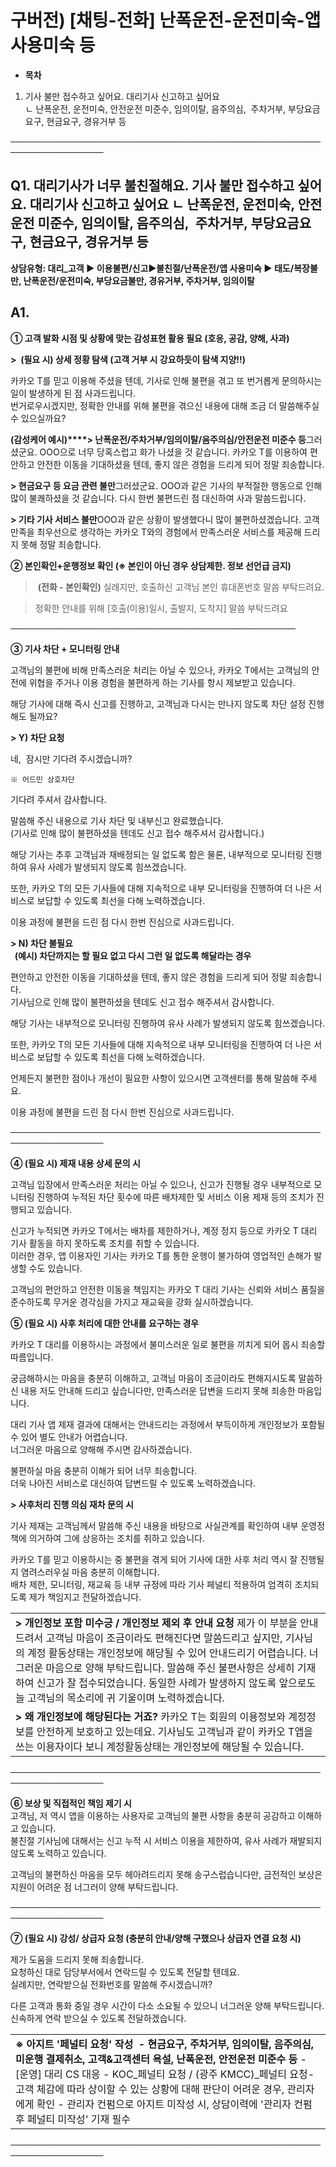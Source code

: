 # 구버전) [채팅-전화] 난폭운전-운전미숙-앱 사용미숙 등

* **목차**

1. 기사 불만 접수하고 싶어요. 대리기사 신고하고 싶어요  
   ㄴ 난폭운전, 운전미숙, 안전운전 미준수, 임의이탈, 음주의심,  주차거부, 부당요금요구, 현금요구, 경유거부 등

─────────────────────────────────────────────────────────────────

**Q1. 대리기사가 너무 불친절해요. 기사 불만 접수하고 싶어요. 대리기사 신고하고 싶어요** ㄴ 난폭운전, 운전미숙, 안전운전 미준수, 임의이탈, 음주의심,  주차거부, 부당요금요구, 현금요구, 경유거부 등
---------------------------------------------------------------------------------------------------------------------

**상담유형: **대리\_고객 ▶ 이용불편/신고****▶****불친절/난폭운전/앱 사용미숙 ▶ 태도/복장불만, 난폭운전/운전미숙, 부당요금불만, 경유거부, 주차거부, 임의이탈****

**A1.**
-------

****① 고객 발화 시점 및 상황에 맞는 감성표현 활용 필요 (호응, 공감, 양해, 사과)****

**>  (필요 시) 상세 정황 탐색 (고객 거부 시 강요하듯이 탐색 지양!!)**

카카오 T를 믿고 이용해 주셨을 텐데, 기사로 인해 불편을 겪고 또 번거롭게 문의하시는 일이 발생하게 된 점 사과드립니다.   
번거로우시겠지만, 정확한 안내를 위해 불편을 겪으신 내용에 대해 조금 더 말씀해주실 수 있으실까요?

**(감성케어 예시)****> 난폭운전/주차거부/임의이탈/음주의심/안전운전 미준수 등**그러셨군요. OOO으로 너무 당혹스럽고 화가 나셨을 것 같습니다. 카카오 T를 이용하여 편안하고 안전한 이동을 기대하셨을 텐데, 좋지 않은 경험을 드리게 되어 정말 죄송합니다.

**> 현금요구 등 요금 관련 불만**그러셨군요. OOO과 같은 기사의 부적절한 행동으로 인해 많이 불쾌하셨을 것 같습니다. 다시 한번 불편드린 점 대신하여 사과 말씀드립니다.

**> 기타 기사 서비스 불만**OOO과 같은 상황이 발생했다니 많이 불편하셨겠습니다. 고객 만족을 최우선으로 생각하는 카카오 T와의 경험에서 만족스러운 서비스를 제공해 드리지 못해 정말 죄송합니다.

**② 본인확인+운행정보 확인 ****(※ 본인이 아닌 경우 상담제한. 정보 선언급 금지)******

> **(전화 - 본인확인)** 실례지만, 호출하신 고객님 본인 휴대폰번호 말씀 부탁드려요.

> 정확한 안내를 위해 [호출(이용)일시, 출발지, 도착지] 말씀 부탁드려요

──────────────────────────────────────────────

**③ 기사 차단 + 모니터링 안내**

고객님의 불편에 비해 만족스러운 처리는 아닐 수 있으나, 카카오 T에서는 고객님의 안전에 위협을 주거나 이용 경험을 불편하게 하는 기사를 항시 제보받고 있습니다.

해당 기사에 대해 즉시 신고를 진행하고, 고객님과 다시는 만나지 않도록 차단 설정 진행해도 될까요?

**> Y) 차단 요청**

네,  잠시만 기다려 주시겠습니까?

```
※ 어드민 상호차단
```

기다려 주셔서 감사합니다.

말씀해 주신 내용으로 기사 차단 및 내부신고 완료했습니다.  
(기사로 인해 많이 불편하셨을 텐데도 신고 접수 해주셔서 감사합니다.)

해당 기사는 추후 고객님과 재배정되는 일 없도록 함은 물론, 내부적으로 모니터링 진행하여 유사 사례가 발생되지 않도록 힘쓰겠습니다.

또한, 카카오 T의 모든 기사들에 대해 지속적으로 내부 모니터링을 진행하여 더 나은 서비스로 보답할 수 있도록 최선을 다해 노력하겠습니다.

이용 과정에 불편을 드린 점 다시 한번 진심으로 사과드립니다.

**> N) 차단 불필요  
  (예시) 차단까지는 할 필요 없고 다시 그런 일 없도록 해달라는 경우**

편안하고 안전한 이동을 기대하셨을 텐데, 좋지 않은 경험을 드리게 되어 정말 죄송합니다.  
기사님으로 인해 많이 불편하셨을 텐데도 신고 접수 해주셔서 감사합니다.

해당 기사는 내부적으로 모니터링 진행하여 유사 사례가 발생되지 않도록 힘쓰겠습니다.

또한, 카카오 T의 모든 기사들에 대해 지속적으로 내부 모니터링을 진행하여 더 나은 서비스로 보답할 수 있도록 최선을 다해 노력하겠습니다.

언제든지 불편한 점이나 개선이 필요한 사항이 있으시면 고객센터를 통해 말씀해 주세요.

이용 과정에 불편을 드린 점 다시 한번 진심으로 사과드립니다.

**─────────────────────────────────────────────────────────────────**

**④ (필요 시) 제재 내용 상세 문의 시**

고객님 입장에서 만족스러운 처리는 아닐 수 있으나, 신고가 진행될 경우 내부적으로 모니터링 진행하여 누적된 차단 횟수에 따른 배차제한 및 서비스 이용 제재 등의 조치가 진행되고 있습니다.

신고가 누적되면 카카오 T에서는 배차를 제한하거나, 계정 정지 등으로 카카오 T 대리 기사 활동을 하지 못하도록 조치를 취할 수 있습니다.  
이러한 경우, 앱 이용자인 기사는 카카오 T를 통한 운행이 불가하여 영업적인 손해가 발생할 수도 있습니다.

고객님의 편안하고 안전한 이동을 책임지는 카카오 T 대리 기사는 신뢰와 서비스 품질을 준수하도록 무거운 경각심을 가지고 재교육을 강화 실시하겠습니다.

**⑤ (필요 시) 사후 처리에 대한 안내를 요구하는 경우**

카카오 T 대리를 이용하시는 과정에서 불미스러운 일로 불편을 끼치게 되어 몹시 죄송할 따름입니다.

궁금해하시는 마음을 충분히 이해하고, 고객님 마음이 조금이라도 편해지시도록 말씀하신 내용 저도 안내해 드리고 싶습니다만, 만족스러운 답변을 드리지 못해 죄송한 마음입니다.

대리 기사 앱 제재 결과에 대해서는 안내드리는 과정에서 부득이하게 개인정보가 포함될 수 있어 별도 안내가 어렵습니다.  
너그러운 마음으로 양해해 주시면 감사하겠습니다.

불편하실 마음 충분히 이해가 되어 너무 죄송합니다.  
더욱 나아진 서비스로 대신하여 답변드릴 수 있도록 노력하겠습니다.

**> 사후처리 진행 의심 재차 문의 시**

기사 제재는 고객님께서 말씀해 주신 내용을 바탕으로 사실관계를 확인하여 내부 운영정책에 의거하여 그에 상응하는 조치를 취하고 있습니다.

카카오 T를 믿고 이용하시는 중 불편을 겪게 되어 기사에 대한 사후 처리 역시 잘 진행될지 염려스러우실 마음 충분히 이해합니다.  
배차 제한, 모니터링, 재교육 등 내부 규정에 따라 기사 페널티 적용하여 엄격히 조치되도록 제가 책임지고 전달하겠습니다.

|  |
| --- |
| **> 개인정보 포함 미수긍 / 개인정보 제외 후 안내 요청**  제가 이 부분을 안내드려서 고객님 마음이 조금이라도 편해진다면 말씀드리고 싶지만, 기사님의 계정 활동상태는 개인정보에 해당될 수 있어 안내드리기 어렵습니다. 너그러운 마음으로 양해 부탁드립니다.  말씀해 주신 불편사항은 상세히 기재하여 신고가 잘 접수되었습니다. 동일한 사례가 발생하지 않도록 앞으로도 늘 고객님의 목소리에 귀 기울이며 노력하겠습니다. |
| **> 왜 개인정보에 해당된다는 거죠?** 카카오 T는 회원의 이용정보와 계정정보를 안전하게 보호하고 있는데요. 기사님도 고객님과 같이 카카오 T앱을 쓰는 이용자이다 보니 계정활동상태는 개인정보에 해당될 수 있습니다. |

─────────────────────────────────────────────────────────────────

**⑥ 보상 및 직접적인 책임 제기 시**  
고객님, 저 역시 앱을 이용하는 사용자로 고객님의 불편 사항을 충분히 공감하고 이해하고 있습니다.  
불친절 기사님에 대해서는 신고 누적 시 서비스 이용을 제한하여, 유사 사례가 재발되지 않도록 노력하고 있습니다.

고객님의 불편하신 마음을 모두 헤아려드리지 못해 송구스럽습니다만, 금전적인 보상은 지원이 어려운 점 너그러이 양해 부탁드립니다.

─────────────────────────────────────────────────────────────────

**⑦ (필요 시) 강성/ 상급자 요청 (충분히 안내/양해 구했으나 상급자 연결 요청 시)**

제가 도움을 드리지 못해 죄송합니다.   
요청하신 대로 담당부서에서 연락드릴 수 있도록 전달할 텐데요.   
실례지만, 연락받으실 전화번호를 말씀해 주시겠습니까?

다른 고객과 통화 중일 경우 시간이 다소 소요될 수 있으니 너그러운 양해 부탁드립니다.  
신속하게 연락 받으실 수 있도록 전달하겠습니다.

|  |
| --- |
| **※ 아지트 '페널티 요청' 작성  - 현금요구, 주차거부, 임의이탈, 음주의심, 미운행 결제취소, 고객&고객센터 욕설, 난폭운전, 안전운전 미준수 등**  - [운영] 대리 CS 대응 - KOC\_페널티 요청 / (광주 KMCC)\_페널티 요청- 고객 체감에 따라 상이할 수 있는 상황에 대해 판단이 어려운 경우, 관리자에게 확인 - 관리자 컨펌으로 아지트 미작성 시, 상담이력에 '관리자 컨펌 후 페널티 미작성' 기재 필수 |

─────────────────────────────────────────────────────────────────